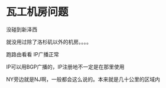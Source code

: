 # 瓦工机房问题


没碰到新泽西

就没用过除了洛杉矶以外的机房。。。。<img id="aimg_e0u0E" onclick="zoom(this, this.src, 0, 0, 0)" class="zoom" src="https://cdn.jsdelivr.net/gh/hishis/forum-master/public/images/patch.gif" onmouseover="img_onmouseoverfunc(this)" onload="thumbImg(this)" border="0" alt="" />

跑路由看看 IP广播正常

IP可以用BGP广播的，IP注册地不一定是在那里使用

NY旁边就是NJ啊，一般都会这么说的。本来就是几十公里的区域内
